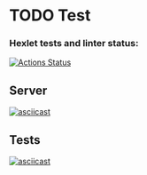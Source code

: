 # TODO Test

### Hexlet tests and linter status:
[![Actions Status](https://github.com/rustamyusupov/frontend-testing-react-project-lvl2/workflows/hexlet-check/badge.svg)](https://github.com/rustamyusupov/frontend-testing-react-project-lvl2/actions)

## Server
[![asciicast](https://asciinema.org/a/xo6STpDxE9JI5Hc2nKSlnJ3Bf.svg)](https://asciinema.org/a/xo6STpDxE9JI5Hc2nKSlnJ3Bf)

## Tests
[![asciicast](https://asciinema.org/a/UWtQXdYjDyqXJSvBfBGc3sbk7.svg)](https://asciinema.org/a/UWtQXdYjDyqXJSvBfBGc3sbk7)
